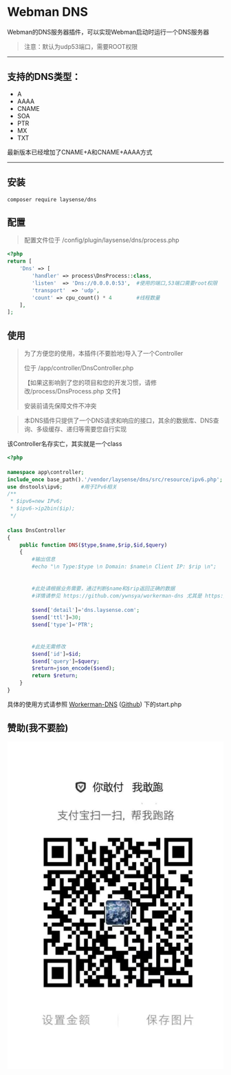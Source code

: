 # Webman DNS

Webman的DNS服务器插件，可以实现Webman启动时运行一个DNS服务器

> 注意：默认为udp53端口，需要ROOT权限

---

## 支持的DNS类型：

* A
* AAAA
* CNAME
* SOA
* PTR
* MX
* TXT

最新版本已经增加了CNAME+A和CNAME+AAAA方式

---

## 安装

```shell
composer require laysense/dns
```


## 配置

> 配置文件位于 /config/plugin/laysense/dns/process.php

```php
<?php
return [
    'Dns' => [
        'handler' => process\DnsProcess::class,
        'listen'  => 'Dns://0.0.0.0:53',  #使用的端口,53端口需要root权限
        'transport'  => 'udp',
        'count' => cpu_count() * 4        #线程数量
    ],
];
```


## 使用

> 为了方便您的使用，本插件(不要脸地)导入了一个Controller
>
> 位于 /app/controller/DnsController.php
>
> 【如果这影响到了您的项目和您的开发习惯，请修改/process/DnsProcess.php 文件】
>
> 安装前请先保障文件不冲突

> 本DNS插件只提供了一个DNS请求和响应的接口，其余的数据库、DNS查询、多级缓存、递归等需要您自行实现

该Controller名存实亡，其实就是一个class

```php
<?php

namespace app\controller;
include_once base_path().'/vendor/laysense/dns/src/resource/ipv6.php';
use dnstools\ipv6;      #用于IPv6相关
/**
 * $ipv6=new IPv6;
 * $ipv6->ip2bin($ip);
 */

class DnsController
{
    public function DNS($type,$name,$rip,$id,$query)
    {
        #输出信息
        #echo "\n Type:$type \n Domain: $name\n Client IP: $rip \n";


        #此处请根据业务需要，通过判断$name和$rip返回正确的数据
        #详情请参见 https://github.com/ywnsya/workerman-dns 尤其是 https://github.com/ywnsya/Workerman-DNS/blob/master/start.php 中的用法
      
        $send['detail']='dns.laysense.com';
        $send['ttl']=30;
        $send['type']='PTR';


        #此处无需修改
        $send['id']=$id;
        $send['query']=$query;
        $return=json_encode($send);
        return $return;
    }
}
```


具体的使用方式请参照 [Workerman-DNS](https://www.workerman.net/a/1439) ([Github](https://github.com/ywnsya/workerman-dns)) 下的start.php


## 赞助(我不要脸)

![1671360565549](image/readme/1671360565549.png)
